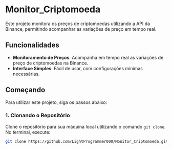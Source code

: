 # Monitor_Criptomoeda

Este projeto monitora os preços de criptomoedas utilizando a API da Binance, permitindo acompanhar as variações de preço em tempo real.

## Funcionalidades

- **Monitoramento de Preços**: Acompanha em tempo real as variações de preço de criptomoedas na Binance.
- **Interface Simples**: Fácil de usar, com configurações mínimas necessárias.

## Começando

Para utilizar este projeto, siga os passos abaixo:

### 1. Clonando o Repositório

Clone o repositório para sua máquina local utilizando o comando `git clone`. No terminal, execute:

```bash
git clone https://github.com/LightProgrammer000/Monitor_Criptomoeda.git
